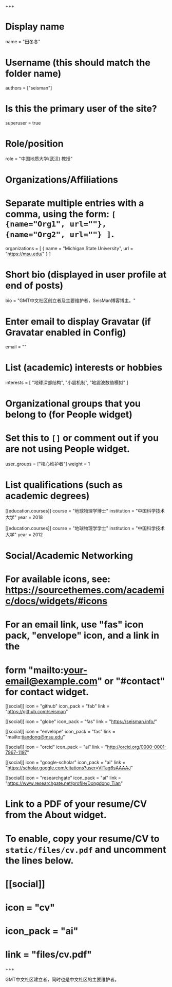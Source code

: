 +++
# Display name
name = "田冬冬"

# Username (this should match the folder name)
authors = ["seisman"]

# Is this the primary user of the site?
superuser = true

# Role/position
role = "中国地质大学(武汉) 教授"

# Organizations/Affiliations
#   Separate multiple entries with a comma, using the form: `[ {name="Org1", url=""}, {name="Org2", url=""} ]`.
organizations = [ { name = "Michigan State University", url = "https://msu.edu/" } ]

# Short bio (displayed in user profile at end of posts)
bio = "GMT中文社区创立者及主要维护者，SeisMan博客博主。"

# Enter email to display Gravatar (if Gravatar enabled in Config)
email = ""

# List (academic) interests or hobbies
interests = [
  "地球深部结构",
  "小震机制",
  "地震波数值模拟"
]

# Organizational groups that you belong to (for People widget)
#   Set this to `[]` or comment out if you are not using People widget.
user_groups = ["核心维护者"]
weight = 1

# List qualifications (such as academic degrees)
[[education.courses]]
  course = "地球物理学博士"
  institution = "中国科学技术大学"
  year = 2018

[[education.courses]]
  course = "地球物理学学士"
  institution = "中国科学技术大学"
  year = 2012

# Social/Academic Networking
# For available icons, see: https://sourcethemes.com/academic/docs/widgets/#icons
#   For an email link, use "fas" icon pack, "envelope" icon, and a link in the
#   form "mailto:your-email@example.com" or "#contact" for contact widget.

[[social]]
  icon = "github"
  icon_pack = "fab"
  link = "https://github.com/seisman"

[[social]]
  icon = "globe"
  icon_pack = "fas"
  link = "https://seisman.info/"

[[social]]
  icon = "envelope"
  icon_pack = "fas"
  link = "mailto:tiandong@msu.edu"

[[social]]
  icon = "orcid"
  icon_pack = "ai"
  link = "http://orcid.org/0000-0001-7967-1197"

[[social]]
  icon = "google-scholar"
  icon_pack = "ai"
  link = "https://scholar.google.com/citations?user=VITag6sAAAAJ"

[[social]]
  icon = "researchgate"
  icon_pack = "ai"
  link = "https://www.researchgate.net/profile/Dongdong_Tian"

# Link to a PDF of your resume/CV from the About widget.
# To enable, copy your resume/CV to `static/files/cv.pdf` and uncomment the lines below.
# [[social]]
#   icon = "cv"
#   icon_pack = "ai"
#   link = "files/cv.pdf"

+++

GMT中文社区建立者，同时也是中文社区的主要维护者。

